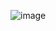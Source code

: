 ![image](https://github.com/vishal8248862721/PowerBi-Global-Store-Analysis/assets/131672732/548160bc-b931-4ca9-8e6b-394445ffc1b0)
